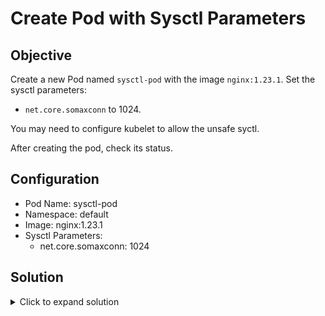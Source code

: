 # Create Pod with Sysctl Parameters

## Objective
Create a new Pod named `sysctl-pod` with the image `nginx:1.23.1`. Set the sysctl parameters:
- `net.core.somaxconn` to 1024.

You may need to configure kubelet to allow the unsafe syctl.

After creating the pod, check its status.

## Configuration
- Pod Name: sysctl-pod
- Namespace: default
- Image: nginx:1.23.1
- Sysctl Parameters:
  - net.core.somaxconn: 1024

## Solution
<details>
<summary>Click to expand solution</summary>

1. Configure the kubelet to allow the unsafe sysctl by editing its config:
```bash
# Add or update allowedUnsafeSysctls in kubelet config
sudo echo 'allowedUnsafeSysctls: ["net.core.somaxconn"]' >> /var/lib/kubelet/config.yaml
```{{exec}}

Wait 60 seconds for the kubelet to restart (check with `systemctl status kubelet`)

2. Create a pod YAML file with the required sysctl parameters:

```bash
kubectl apply -f - <<EOF
apiVersion: v1
kind: Pod
metadata:
  name: sysctl-pod
spec:
  securityContext:
    sysctls:
    - name: net.core.somaxconn
      value: "1024"
  containers:
  - name: nginx
    image: nginx:1.23.1
EOF
```{{exec}}

3. Verify the pod status:

```bash
kubectl get pod sysctl-pod
```{{exec}}

4. Check the sysctl parameters inside the pod:

```bash
kubectl exec sysctl-pod -- apt-get update && apt-get install -y procps; sysctl net.core.somaxconn
```{{exec}}

</details>
